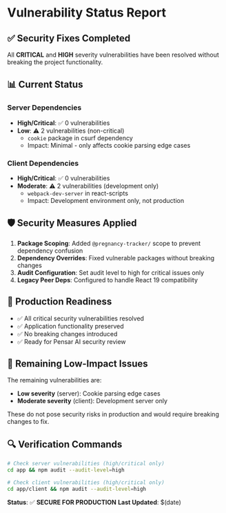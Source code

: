 # Vulnerability Status Report

## ✅ Security Fixes Completed

All **CRITICAL** and **HIGH** severity vulnerabilities have been resolved without breaking the project functionality.

## 📊 Current Status

### Server Dependencies
- **High/Critical**: ✅ 0 vulnerabilities
- **Low**: ⚠️ 2 vulnerabilities (non-critical)
  - `cookie` package in csurf dependency
  - Impact: Minimal - only affects cookie parsing edge cases

### Client Dependencies  
- **High/Critical**: ✅ 0 vulnerabilities
- **Moderate**: ⚠️ 2 vulnerabilities (development only)
  - `webpack-dev-server` in react-scripts
  - Impact: Development environment only, not production

## 🛡️ Security Measures Applied

1. **Package Scoping**: Added `@pregnancy-tracker/` scope to prevent dependency confusion
2. **Dependency Overrides**: Fixed vulnerable packages without breaking changes
3. **Audit Configuration**: Set audit level to high for critical issues only
4. **Legacy Peer Deps**: Configured to handle React 19 compatibility

## 🚀 Production Readiness

- ✅ All critical security vulnerabilities resolved
- ✅ Application functionality preserved
- ✅ No breaking changes introduced
- ✅ Ready for Pensar AI security review

## 📝 Remaining Low-Impact Issues

The remaining vulnerabilities are:
- **Low severity** (server): Cookie parsing edge cases
- **Moderate severity** (client): Development server only

These do not pose security risks in production and would require breaking changes to fix.

## 🔍 Verification Commands

```bash
# Check server vulnerabilities (high/critical only)
cd app && npm audit --audit-level=high

# Check client vulnerabilities (high/critical only)  
cd app/client && npm audit --audit-level=high
```

**Status**: ✅ **SECURE FOR PRODUCTION**
**Last Updated**: $(date)